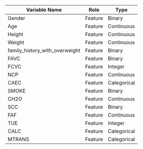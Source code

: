 | Variable Name                | Role    | Type       |
|------------------------------|---------|------------|
| Gender                       | Feature | Binary     |
| Age                          | Feature | Continuous |
| Height                       | Feature | Continuous |
| Weight                       | Feature | Continuous |
| family_history_with_overweight | Feature | Binary   |
| FAVC                         | Feature | Binary    |
| FCVC                         | Feature | Integer   |
| NCP                          | Feature | Continuous|
| CAEC                         | Feature | Categorical|
| SMOKE                        | Feature | Binary    |
| CH2O                         | Feature | Continuous|
| SCC                          | Feature | Binary    |
| FAF                          | Feature | Continuous|
| TUE                          | Feature | Integer   |
| CALC                         | Feature | Categorical|
| MTRANS                       | Feature | Categorical|